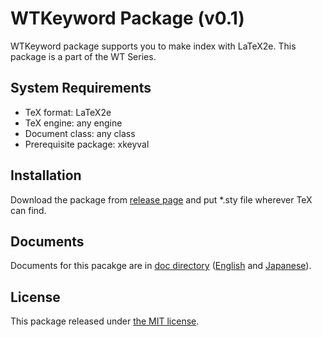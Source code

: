 # WTKeyword Package (v0.1)

WTKeyword package supports you to make index with LaTeX2e. This package is a part of the WT Series.

## System Requirements

* TeX format: LaTeX2e
* TeX engine: any engine
* Document class: any class
* Prerequisite package: xkeyval

## Installation

Download the package from [release page](https://github.com/WatsonDNA/WTKeyword/releases) and
put *.sty file wherever TeX can find.

## Documents

Documents for this pacakge are in [doc directory](./doc) ([English](./doc/wtkeyword.pdf) and [Japanese](./doc/wtkeyword-ja.pdf)).

## License

This package released under [the MIT license](./LICENSE).
